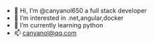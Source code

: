 - 👋 Hi, I’m @canyanol650 a full stack developer
- 👀 I’m interested in .net,angular,docker
- 🌱 I’m currently learning python
- 📫 canyanol@qq.com

<!---
canyanol650/canyanol650 is a ✨ special ✨ repository because its `README.md` (this file) appears on your GitHub profile.
You can click the Preview link to take a look at your changes.
--->
